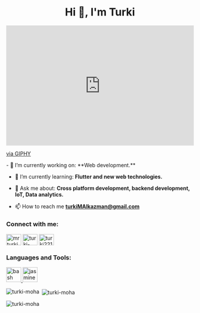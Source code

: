 <h1 align="center">Hi 👋, I'm Turki</h1>
<div style="width:100%;height:0;padding-bottom:64%;position:relative;"><iframe src="https://giphy.com/embed/SpopD7IQN2gK3qN4jS" width="100%" height="100%" style="position:absolute" frameBorder="0" class="giphy-embed" allowFullScreen></iframe></div><p><a href="https://giphy.com/gifs/website-SpopD7IQN2gK3qN4jS">via GIPHY</a></p>
- 🔭 I’m currently working on: **Web development.**

- 🌱 I’m currently learning: **Flutter and new web technologies.**

- 💬 Ask me about: **Cross platform development, backend development, IoT, Data analytics.**

- 📫 How to reach me **turkiMAlkazman@gmail.com**

<h3 align="left">Connect with me:</h3>
<p align="left">
<a href="https://twitter.com/mrturkim7" target="blank"><img align="center" src="https://raw.githubusercontent.com/rahuldkjain/github-profile-readme-generator/master/src/images/icons/Social/twitter.svg" alt="mrturkim7" height="30" width="40" /></a>
<a href="https://linkedin.com/in/turki-alkazman" target="blank"><img align="center" src="https://raw.githubusercontent.com/rahuldkjain/github-profile-readme-generator/master/src/images/icons/Social/linked-in-alt.svg" alt="turki-alkazman" height="30" width="40" /></a>
<a href="https://www.leetcode.com/turki221m" target="blank"><img align="center" src="https://raw.githubusercontent.com/rahuldkjain/github-profile-readme-generator/master/src/images/icons/Social/leet-code.svg" alt="turki221m" height="30" width="40" /></a>
</p>

<h3 align="left">Languages and Tools:</h3>
<p align="left"> <a href="https://www.gnu.org/software/bash/" target="_blank" rel="noreferrer"> <img src="https://www.vectorlogo.zone/logos/gnu_bash/gnu_bash-icon.svg" alt="bash" width="40" height="40"/> </a> <a href="https://jasmine.github.io/" target="_blank" rel="noreferrer"> <img src="https://www.vectorlogo.zone/logos/jasmine/jasmine-icon.svg" alt="jasmine" width="40" height="40"/> </a> </p>

<p><img align="left" src="https://github-readme-stats.vercel.app/api/top-langs?username=turki-moha&show_icons=true&locale=en&layout=compact" alt="turki-moha" /></p>

<p>&nbsp;<img align="center" src="https://github-readme-stats.vercel.app/api?username=turki-moha&show_icons=true&locale=en" alt="turki-moha" /></p>

<p><img align="center" src="https://github-readme-streak-stats.herokuapp.com/?user=turki-moha&" alt="turki-moha" /></p>
